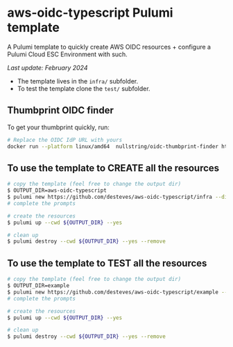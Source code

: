 # aws-oidc-typescript Pulumi template

A Pulumi template to quickly create AWS OIDC resources + configure a Pulumi Cloud ESC Environment with such.

*Last update: February 2024*

- The template lives in the `infra/` subfolder.
- To test the template clone the `test/` subfolder.

## Thumbprint OIDC finder

To get your thumbprint quickly, run:

```bash
# Replace the OIDC IdP URL with yours
docker run --platform linux/amd64  nullstring/oidc-thumbprint-finder https://api.pulumi.com/oidc
```

## To use the template to **CREATE** all the resources

```bash
# copy the template (feel free to change the output dir)
$ OUTPUT_DIR=aws-oidc-typescript
$ pulumi new https://github.com/desteves/aws-oidc-typescript/infra --dir ${OUTPUT_DIR} --force
# complete the prompts

# create the resources
$ pulumi up --cwd ${OUTPUT_DIR} --yes

# clean up
$ pulumi destroy --cwd ${OUTPUT_DIR} --yes --remove
```


## To use the template to **TEST** all the resources

```bash
# copy the template (feel free to change the output dir)
$ OUTPUT_DIR=example
$ pulumi new https://github.com/desteves/aws-oidc-typescript/example --dir ${OUTPUT_DIR} --force
# complete the prompts

# create the resources
$ pulumi up --cwd ${OUTPUT_DIR} --yes

# clean up
$ pulumi destroy --cwd ${OUTPUT_DIR} --yes --remove
```
